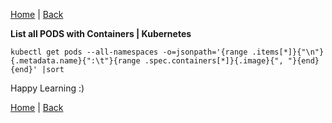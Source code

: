 [Home](https://debbiswal.github.io/Articles/) \| [Back](https://debbiswal.github.io/Articles/#kubernetes)

**List all PODS with Containers | Kubernetes**
```shell
kubectl get pods --all-namespaces -o=jsonpath='{range .items[*]}{"\n"}{.metadata.name}{":\t"}{range .spec.containers[*]}{.image}{", "}{end}{end}' |sort  
```  


Happy Learning :)

[Home](https://debbiswal.github.io/Articles/) \| [Back](https://debbiswal.github.io/Articles/#kubernetes)
